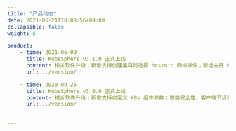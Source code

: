 ```yaml
---
title: "产品动态"
date: 2021-06-21T10:08:56+09:00
collapsible: false
weight: 5

product:
    - time: 2021-06-09
      title: KubeSphere v3.1.0 正式上线
      content: 相关软件升级；新增支持创建集群时选择 hostnic 网络插件；新增支持 Kubernetes 审计规则，审计 webhook 的配置。
      url: ../version/

    - time: 2020-09-25
      title: KubeSphere v3.0.0 正式上线
      content: 相关软件升级；新增支持自定义 K8s 组件参数；增强安全性，客户端节点默认使用集群 ID 作为初始密码并支持绑定 SSH 密钥。
      url: ../version/

 
---
```






